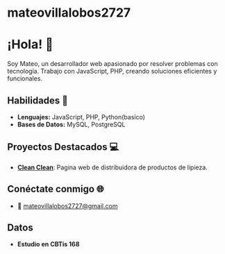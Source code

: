 # mateovillalobos2727
# ¡Hola! 👋
Soy Mateo, un desarrollador web apasionado por resolver problemas con tecnología. Trabajo con JavaScript, PHP, creando soluciones eficientes y funcionales.

## Habilidades 🚀
- **Lenguajes:** JavaScript, PHP, Python(basico)
- **Bases de Datos:** MySQL, PostgreSQL

## Proyectos Destacados 💻
- [**Clean Clean**](): Pagina web de distribuidora de productos de lipieza.

## Conéctate conmigo 🌐
- 📧 mateovillalobos2727@gmail.com

## Datos
- **Estudio en CBTis 168**
